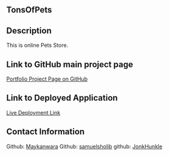 ## TonsOfPets

## Description

This is online Pets Store.

## Link to GitHub main project page

[Portfolio Project Page on GitHub](https://github.com/samuelsholib/project-three)

## Link to Deployed Application

[Live Deployment Link]()



## Contact Information

Github: [Maykanwara](https://github.com/Maykanwara)
Github: [samuelsholib](https://github.com/samuelsholib)
github: [JonkHunkle](https://github.com/JonkHunkle)


        
